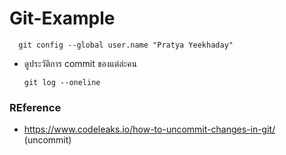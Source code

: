 # Git-Example

      git config --global user.name "Pratya Yeekhaday"

- ดูประวัติการ commit ของแต่ล่ะคน

      git log --oneline


### REference

- https://www.codeleaks.io/how-to-uncommit-changes-in-git/ (uncommit)



